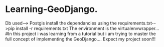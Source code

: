 # Learning-GeoDjango.
Db used--> Postgis
install the dependancies using the requirements.txt-->pip install -r requirements.txt
The environment is the virtualenvwrapper...
#In this project i was learning from a tutorial but i am trying to master the full concept of implementing the GeoDjango....
Expect my project soon!!!
